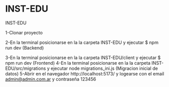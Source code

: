# INST-EDU
INST-EDU

1-Clonar proyecto

2-En la terminal posicionarse en la la carpeta INST-EDU y ejecutar $ npm run dev (Backend)

3-En la terminal posicionarse en la la carpeta INST-EDU/client y ejecutar $ npm run dev (Frontend)
4-En la terminal posicionarse en la la carpeta INST-EDU/src/migrations y ejecutar node migrations_ini.js (Migracion inicial de datos)
5-Abrir en el navegador http://localhost:5173/ y logearse con el email admin@admin.com.ar y contraseña 123456
